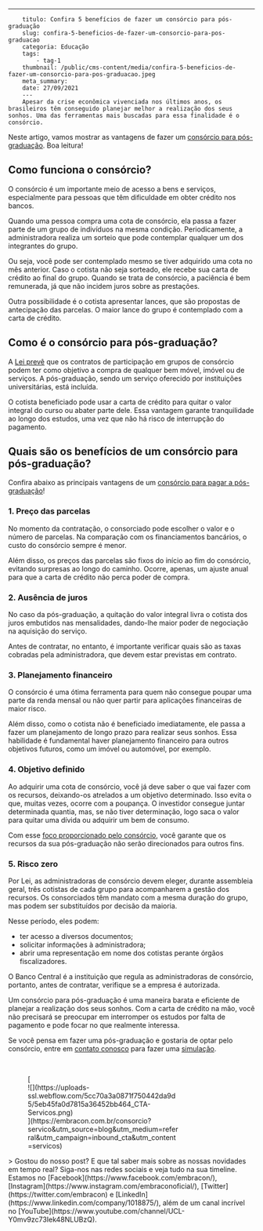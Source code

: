---
        titulo: Confira 5 benefícios de fazer um consórcio para pós-graduação
        slug: confira-5-beneficios-de-fazer-um-consorcio-para-pos-graduacao
        categoria: Educação
        tags:
            - tag-1
        thumbnail: /public/cms-content/media/confira-5-beneficios-de-fazer-um-consorcio-para-pos-graduacao.jpeg
        meta_summary: 
        date: 27/09/2021
        ---
        Apesar da crise econômica vivenciada nos últimos anos, os brasileiros têm conseguido planejar melhor a realização dos seus sonhos. Uma das ferramentas mais buscadas para essa finalidade é o consórcio.

Neste artigo, vamos mostrar as vantagens de fazer um [consórcio para pós-graduação](https://www.embracon.com.br/consorcio-servicos). Boa leitura!

Como funciona o consórcio?
--------------------------

O consórcio é um importante meio de acesso a bens e serviços, especialmente para pessoas que têm dificuldade em obter crédito nos bancos.

Quando uma pessoa compra uma cota de consórcio, ela passa a fazer parte de um grupo de indivíduos na mesma condição. Periodicamente, a administradora realiza um sorteio que pode contemplar qualquer um dos integrantes do grupo.

Ou seja, você pode ser contemplado mesmo se tiver adquirido uma cota no mês anterior. Caso o cotista não seja sorteado, ele recebe sua carta de crédito ao final do grupo. Quando se trata de consórcio, a paciência é bem remunerada, já que não incidem juros sobre as prestações.

Outra possibilidade é o cotista apresentar lances, que são propostas de antecipação das parcelas. O maior lance do grupo é contemplado com a carta de crédito.

Como é o consórcio para pós-graduação?
--------------------------------------

A [Lei prevê](http://www.planalto.gov.br/ccivil_03/_ato2007-2010/2008/lei/l11795.htm) que os contratos de participação em grupos de consórcio podem ter como objetivo a compra de qualquer bem móvel, imóvel ou de serviços. A pós-graduação, sendo um serviço oferecido por instituições universitárias, está incluída.

O cotista beneficiado pode usar a carta de crédito para quitar o valor integral do curso ou abater parte dele. Essa vantagem garante tranquilidade ao longo dos estudos, uma vez que não há risco de interrupção do pagamento.

Quais são os benefícios de um consórcio para pós-graduação?
-----------------------------------------------------------

Confira abaixo as principais vantagens de um [consórcio para pagar a pós-graduação](https://www.embracon.com.br/consorcio-servicos)!

### 1. Preço das parcelas

No momento da contratação, o consorciado pode escolher o valor e o número de parcelas. Na comparação com os financiamentos bancários, o custo do consórcio sempre é menor.

Além disso, os preços das parcelas são fixos do início ao fim do consórcio, evitando surpresas ao longo do caminho. Ocorre, apenas, um ajuste anual para que a carta de crédito não perca poder de compra.

### 2. Ausência de juros

No caso da pós-graduação, a quitação do valor integral livra o cotista dos juros embutidos nas mensalidades, dando-lhe maior poder de negociação na aquisição do serviço.

Antes de contratar, no entanto, é importante verificar quais são as taxas cobradas pela administradora, que devem estar previstas em contrato.

### 3. Planejamento financeiro

O consórcio é uma ótima ferramenta para quem não consegue poupar uma parte da renda mensal ou não quer partir para aplicações financeiras de maior risco.

Além disso, como o cotista não é beneficiado imediatamente, ele passa a fazer um planejamento de longo prazo para realizar seus sonhos. Essa habilidade é fundamental haver planejamento financeiro para outros objetivos futuros, como um imóvel ou automóvel, por exemplo.

### 4. Objetivo definido

Ao adquirir uma cota de consórcio, você já deve saber o que vai fazer com os recursos, deixando-os atrelados a um objetivo determinado. Isso evita o que, muitas vezes, ocorre com a poupança. O investidor consegue juntar determinada quantia, mas, se não tiver determinação, logo saca o valor para quitar uma dívida ou adquirir um bem de consumo.

Com esse [foco proporcionado pelo consórcio](https://www.embracon.com.br/blog/8-motivos-que-comprovam-que-consorcio-e-investimento), você garante que os recursos da sua pós-graduação não serão direcionados para outros fins.

### 5. Risco zero

Por Lei, as administradoras de consórcio devem eleger, durante assembleia geral, três cotistas de cada grupo para acompanharem a gestão dos recursos. Os consorciados têm mandato com a mesma duração do grupo, mas podem ser substituídos por decisão da maioria.

Nesse período, eles podem:

- ter acesso a diversos documentos;
- solicitar informações à administradora;
- abrir uma representação em nome dos cotistas perante órgãos fiscalizadores.

O Banco Central é a instituição que regula as administradoras de consórcio, portanto, antes de contratar, verifique se a empresa é autorizada.

Um consórcio para pós-graduação é uma maneira barata e eficiente de planejar a realização dos seus sonhos. Com a carta de crédito na mão, você não precisará se preocupar em interromper os estudos por falta de pagamento e pode focar no que realmente interessa.

Se você pensa em fazer uma pós-graduação e gostaria de optar pelo consórcio, entre em [contato conosco](http://chat.embracon.com.br/TAW/light/chat/embform.html) para fazer uma [simulação](https://www.embracon.com.br/consorcio-servicos).

‍

<figure class="w-richtext-figure-type-image w-richtext-align-center" style="max-width:310px">[<div>![](https://uploads-ssl.webflow.com/5cc70a3a0871f750442da9d5/5eb45fa0d7815a36452bb464_CTA-Servicos.png)</div>](https://embracon.com.br/consorcio?servico&utm_source=blog&utm_medium=referral&utm_campaign=inbound_cta&utm_content=servicos)</figure>> Gostou do nosso post? E que tal saber mais sobre as nossas novidades em tempo real? Siga-nos nas redes sociais e veja tudo na sua timeline. Estamos no [Facebook](https://www.facebook.com/embracon/), [Instagram](https://www.instagram.com/embraconoficial/), [Twitter](https://twitter.com/embracon) e [LinkedIn](https://www.linkedin.com/company/1018875/), além de um canal incrível no [YouTube](https://www.youtube.com/channel/UCL-Y0mv9zc73Iek48NLUBzQ).
        